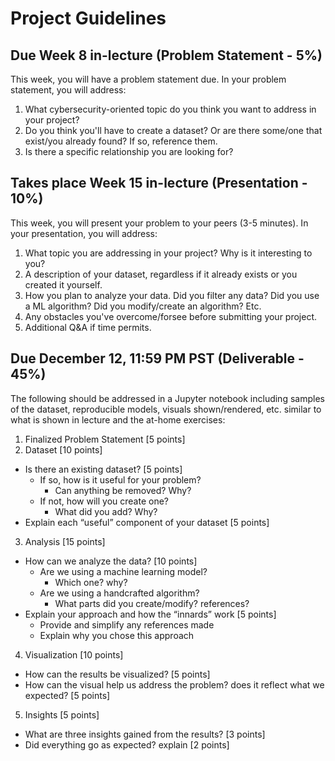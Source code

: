 # Project Guidelines

## Due Week 8 in-lecture (Problem Statement - 5%)

This week, you will have a problem statement due. In your problem statement, you will address:

1. What cybersecurity-oriented topic do you think you want to address in your project?
2. Do you think you'll have to create a dataset? Or are there some/one that exist/you already found? If so, reference them.
3. Is there a specific relationship you are looking for? 

## Takes place Week 15 in-lecture (Presentation - 10%)

This week, you will present your problem to your peers (3-5 minutes). In your presentation, you will address:

1. What topic you are addressing in your project? Why is it interesting to you?
2. A description of your dataset, regardless if it already exists or you created it yourself.
3. How you plan to analyze your data. Did you filter any data? Did you use a ML algorithm? Did you modify/create an algorithm? Etc.
4. Any obstacles you've overcome/forsee before submitting your project.
5. Additional Q&A if time permits.

## Due December 12, 11:59 PM PST (Deliverable - 45%)

The following should be addressed in a Jupyter notebook including samples of the dataset, reproducible models, visuals shown/rendered, etc. similar to
what is shown in lecture and the at-home exercises:

1. Finalized Problem Statement [5 points]
2. Dataset [10 points]
- Is there an existing dataset? [5 points] 
    - If so, how is it useful for your problem? 
        - Can anything be removed? Why?
    - If not, how will you create one?
        - What did you add? Why?
- Explain each “useful” component of your dataset [5 points]
3. Analysis [15 points]
- How can we analyze the data? [10 points]
    - Are we using a machine learning model?
        - Which one? why?
    - Are we using a handcrafted algorithm?
        - What parts did you create/modify? references?
- Explain your approach and how the “innards” work [5 points]
    - Provide and simplify any references made
    - Explain why you chose this approach
4. Visualization [10 points]
- How can the results be visualized? [5 points]
- How can the visual help us address the problem? does it reflect what we expected? [5 points]
5. Insights [5 points]
- What are three insights gained from the results? [3 points]
- Did everything go as expected? explain [2 points]

